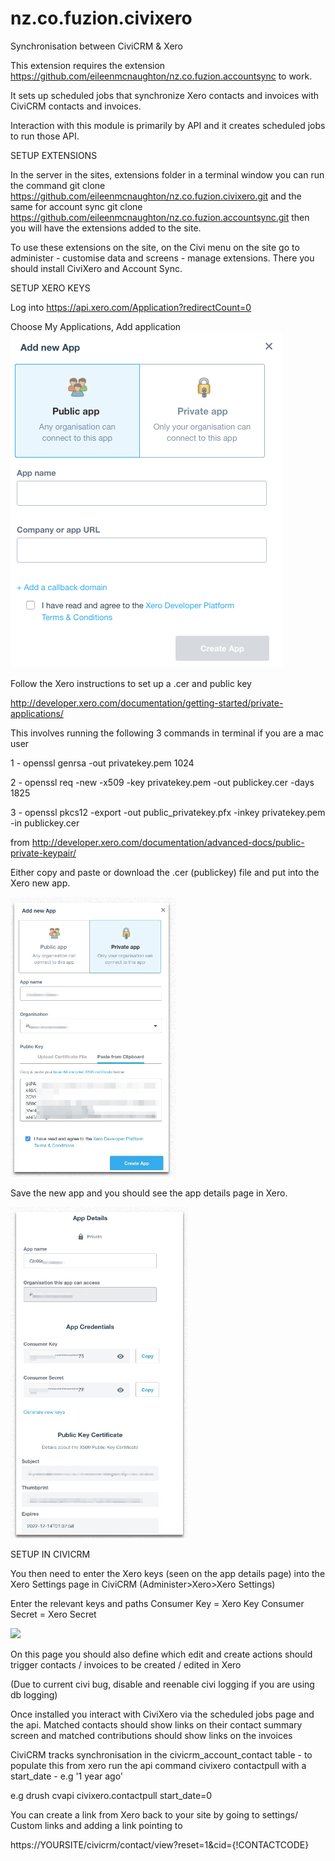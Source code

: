 nz.co.fuzion.civixero
=====================

Synchronisation between CiviCRM &amp; Xero

This extension requires the extension https://github.com/eileenmcnaughton/nz.co.fuzion.accountsync to work.

It sets up scheduled jobs that synchronize Xero contacts and invoices with CiviCRM contacts and invoices.

Interaction with this module is primarily by API and it creates scheduled jobs to run those API.

SETUP EXTENSIONS

In the server in the sites, extensions folder in a terminal window you can run the command 
git clone https://github.com/eileenmcnaughton/nz.co.fuzion.civixero.git 
and the same for account sync
git clone https://github.com/eileenmcnaughton/nz.co.fuzion.accountsync.git
then you will have the extensions added to the site.

To use these extensions on the site, on the Civi menu on the site go to administer - customise data and screens - manage extensions. There you should install CiviXero and Account Sync.

SETUP XERO KEYS

Log into https://api.xero.com/Application?redirectCount=0

Choose My Applications, Add application
<img src='https://github.com/kayliefz/nz.co.fuzion.civixero/blob/master/docs/images/Add_new_App.png'>

Follow the Xero instructions to set up a .cer and public key

http://developer.xero.com/documentation/getting-started/private-applications/

This involves running the following 3 commands in terminal if you are a mac user

1 - openssl genrsa -out privatekey.pem 1024

2 - openssl req -new -x509 -key privatekey.pem -out publickey.cer -days 1825

3 - openssl pkcs12 -export -out public_privatekey.pfx -inkey privatekey.pem -in publickey.cer

from http://developer.xero.com/documentation/advanced-docs/public-private-keypair/

Either copy and paste or download the .cer (publickey) file and put into the Xero new app.

<img src='https://github.com/kayliefz/nz.co.fuzion.civixero/blob/master/docs/images/New_App_filled_out.png'>

Save the new app and you should see the app details page in Xero.

<img src='https://github.com/kayliefz/nz.co.fuzion.civixero/blob/master/docs/images/App_Details.png'>

SETUP IN CIVICRM

You then need to enter the Xero keys (seen on the app details page) into the Xero Settings page in CiviCRM (Administer>Xero>Xero Settings)

Enter the relevant keys and paths
Consumer Key = Xero Key
Consumer Secret = Xero Secret

<img src='https://raw.githubusercontent.com/eileenmcnaughton/nz.co.fuzion.civixero/master/docs/images/xero_settings.png'>

On this page you should also define which edit and create actions should trigger contacts / invoices to be created / edited in Xero

(Due to current civi bug, disable and reenable civi logging if you are using db logging)

Once installed you interact with CiviXero via the scheduled jobs page and the api. Matched contacts should show links on their contact summary screen and matched contributions should show links on the invoices


CiviCRM tracks synchronisation in the civicrm_account_contact table - to populate this from xero run the api command civixero contactpull with a start_date - e.g '1 year ago'

e.g
drush cvapi civixero.contactpull start_date=0



  You can create a link from Xero back to your site by going to settings/ Custom links and adding a link pointing to
  
  https://YOURSITE/civicrm/contact/view?reset=1&cid={!CONTACTCODE}
